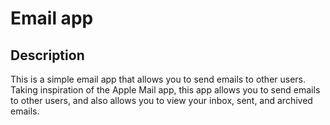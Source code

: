 # Email app

## Description

This is a simple email app that allows you to send emails to other users.
Taking inspiration of the Apple Mail app, this app allows you to send emails to other users, and also allows you to view your inbox, sent, and archived emails.
